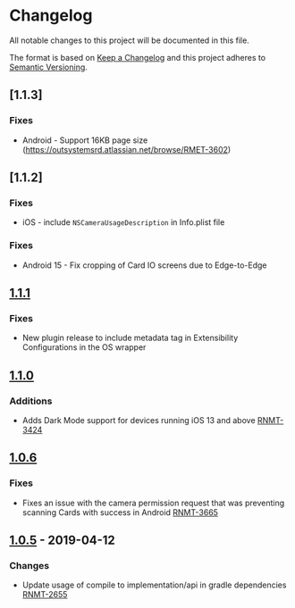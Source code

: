 # Changelog
All notable changes to this project will be documented in this file.

The format is based on [Keep a Changelog](http://keepachangelog.com/en/1.0.0/)
and this project adheres to [Semantic Versioning](http://semver.org/spec/v2.0.0.html).

## [1.1.3]
### Fixes
- Android - Support 16KB page size (https://outsystemsrd.atlassian.net/browse/RMET-3602)

## [1.1.2]
### Fixes
- iOS - include `NSCameraUsageDescription` in Info.plist file

### Fixes
- Android 15 - Fix cropping of Card IO screens due to Edge-to-Edge

## [1.1.1]
### Fixes
- New plugin release to include metadata tag in Extensibility Configurations in the OS wrapper

## [1.1.0]
### Additions
- Adds Dark Mode support for devices running iOS 13 and above [RNMT-3424](https://outsystemsrd.atlassian.net/browse/RNMT-3424)

## [1.0.6]
### Fixes
- Fixes an issue with the camera permission request that was preventing scanning Cards with success in Android [RNMT-3665](https://outsystemsrd.atlassian.net/browse/RNMT-3665)

## [1.0.5] - 2019-04-12
### Changes
- Update usage of compile to implementation/api in gradle dependencies [RNMT-2655](https://outsystemsrd.atlassian.net/browse/RNMT-2655)

[Unreleased]: https://github.com/OutSystems/cardio-cordova-plugin/compare/1.1.1...HEAD
[1.1.1]: https://github.com/OutSystems/cardio-cordova-plugin/compare/1.1.0...1.1.1
[1.1.0]: https://github.com/OutSystems/cardio-cordova-plugin/compare/1.0.6...1.1.0
[1.0.6]: https://github.com/OutSystems/cardio-cordova-plugin/compare/1.0.5...1.0.6
[1.0.5]: https://github.com/OutSystems/cardio-cordova-plugin/compare/1.0.4...1.0.5
